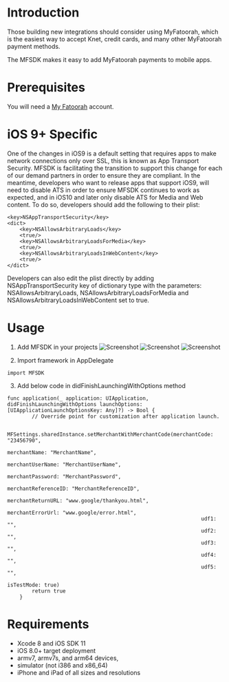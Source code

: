 
# Introduction
Those building new integrations should consider using  MyFatoorah, which is the easiest way to accept Knet, credit cards, and many other MyFatoorah payment methods.

The MFSDK makes it easy to add MyFatoorah payments to mobile apps.

# Prerequisites
You will need a [My Fatoorah](https://myfatoorah.com) account.

# iOS 9+ Specific
One of the changes in iOS9 is a default setting that requires apps to make network connections only over SSL, this is known as App Transport Security. MFSDK is facilitating the transition to support this change for each of our demand partners in order to ensure they are compliant. In the meantime, developers who want to release apps that support iOS9, will need to disable ATS in order to ensure MFSDK continues to work as expected, and in iOS10 and later only disable ATS for Media and Web content. To do so, developers should add the following to their plist:

```
<key>NSAppTransportSecurity</key>
<dict>
    <key>NSAllowsArbitraryLoads</key>
    <true/>
    <key>NSAllowsArbitraryLoadsForMedia</key>
    <true/>
    <key>NSAllowsArbitraryLoadsInWebContent</key>
    <true/>
</dict>
```
Developers can also edit the plist directly by adding NSAppTransportSecurity key of dictionary type with the parameters: NSAllowsArbitraryLoads, NSAllowsArbitraryLoadsForMedia and NSAllowsArbitraryLoadsInWebContent set to true.

# Usage
1. Add MFSDK in your projects
    ![Screenshot](http://test.myfatoorah.com/mfsdk/setup-1.png)
    ![Screenshot](http://test.myfatoorah.com/mfsdk/setup-2.png)
    ![Screenshot](http://test.myfatoorah.com/mfsdk/setup-3.png)

2. Import framework in AppDelegate
```
import MFSDK
```

3. Add below code in didFinishLaunchingWithOptions method

```
func application(_ application: UIApplication, didFinishLaunchingWithOptions launchOptions: [UIApplicationLaunchOptionsKey: Any]?) -> Bool {
        // Override point for customization after application launch.

         MFSettings.sharedInstance.setMerchantWithMerchantCode(merchantCode: "23456790", 
                                                               merchantName: "MerchantName", 
                                                               merchantUserName: "MerchantUserName", 
                                                               merchantPassword: "MerchantPassword", 
                                                               merchantReferenceID: "MerchantReferenceID",
                                                               merchantReturnURL: "www.google/thankyou.html", 
                                                               merchantErrorUrl: "www.google/error.html", 
                                                               udf1: "", 
                                                               udf2: "", 
                                                               udf3: "", 
                                                               udf4: "", 
                                                               udf5: "", 
                                                               isTestMode: true)
        return true
    }
```



# Requirements

- Xcode 8 and iOS SDK 11
- iOS 8.0+ target deployment
- armv7, armv7s, and arm64 devices,
- simulator (not i386 and x86_64)
- iPhone and iPad of all sizes and resolutions
 
